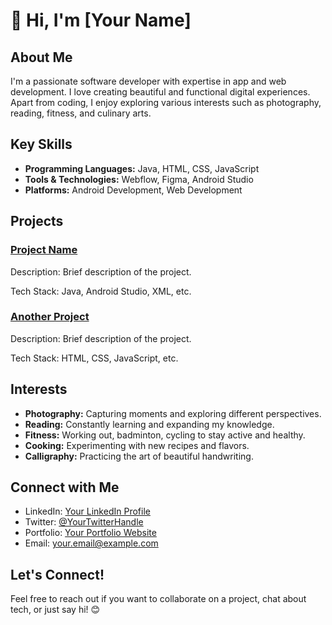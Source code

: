 # 👋 Hi, I'm [Your Name]

## About Me

I'm a passionate software developer with expertise in app and web development. I love creating beautiful and functional digital experiences. Apart from coding, I enjoy exploring various interests such as photography, reading, fitness, and culinary arts.

## Key Skills

- **Programming Languages:** Java, HTML, CSS, JavaScript
- **Tools & Technologies:** Webflow, Figma, Android Studio
- **Platforms:** Android Development, Web Development

## Projects

### [Project Name](link-to-project-repo)

Description: Brief description of the project.

Tech Stack: Java, Android Studio, XML, etc.

### [Another Project](link-to-another-project-repo)

Description: Brief description of the project.

Tech Stack: HTML, CSS, JavaScript, etc.

## Interests

- **Photography:** Capturing moments and exploring different perspectives.
- **Reading:** Constantly learning and expanding my knowledge.
- **Fitness:** Working out, badminton, cycling to stay active and healthy.
- **Cooking:** Experimenting with new recipes and flavors.
- **Calligraphy:** Practicing the art of beautiful handwriting.

## Connect with Me

- LinkedIn: [Your LinkedIn Profile](link-to-linkedin)
- Twitter: [@YourTwitterHandle](link-to-twitter)
- Portfolio: [Your Portfolio Website](link-to-portfolio)
- Email: your.email@example.com

## Let's Connect!

Feel free to reach out if you want to collaborate on a project, chat about tech, or just say hi! 😊
